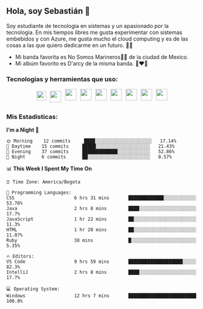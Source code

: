 ## Hola, soy Sebastián 👋

Soy estudiante de tecnologia en sistemas y un apasionado por la tecnologia.
En mis tiempos libres me gusta experimentar con sistemas embebidos y con Azure, me gusta mucho el cloud computing y es de las cosas a las que quiero dedicarme en un futuro. 🚀🌠

- Mi banda favorita es No Somos Marineros🚫🚢 de la ciudad de Mexico.
- Mi albúm favorito es D'arcy de la misma banda. 📼❤️💽


### Tecnologías y herramientas que uso: 
<div style="display: flex; flex-direction: row; justify-content: center;">
  <img src="https://cdn.svgporn.com/logos/ruby.svg" width="25px" height="25px" hspace="5" vspace="5"/>
  <img src="https://cdn.svgporn.com/logos/go.svg" width="30px" height="30px" hspace="5" vspace="5"/>
  <img src="https://cdn.svgporn.com/logos/javascript.svg" width="30px" height="30px" hspace="5"/>
  <img src="https://cdn.svgporn.com/logos/arduino.svg" width="30px" height="30px" hspace="5"/>
<!--   <img src="https://cdn.svgporn.com/logos/raspberry-pi.svg" width="30px" height="30px" hspace="5"/>
  <img src="https://cdn.svgporn.com/logos/google-cloud.svg" width="30px" height="30px" hspace="5"/>
  <img src="https://cdn.svgporn.com/logos/azure-icon.svg" width="30px" height="30px" hspace="5"/> -->
  <img src="https://cdn.svgporn.com/logos/docker-icon.svg" width="30px" height="30px" hspace="5"/>
  <img src="https://cdn.svgporn.com/logos/bash-icon.svg" width="30px" height="30px" hspace="5"/>
  <img src="https://cdn.svgporn.com/logos/visual-studio-code.svg" width="30px" height="30px" hspace="5"/>
  <img src="https://cdn.svgporn.com/logos/intellij-idea.svg" width="30px" height="30px" hspace="5"/>
  <img src="https://cdn.svgporn.com/logos/hyper.svg" width="30px" height="30px" hspace="5"/>
</div>


 ### Mis Estadisticas: 

<!--START_SECTION:waka-->
**I'm a Night 🦉** 

```text
🌞 Morning    12 commits     ████░░░░░░░░░░░░░░░░░░░░░   17.14% 
🌆 Daytime    15 commits     █████░░░░░░░░░░░░░░░░░░░░   21.43% 
🌃 Evening    37 commits     █████████████░░░░░░░░░░░░   52.86% 
🌙 Night      6 commits      ██░░░░░░░░░░░░░░░░░░░░░░░   8.57%

```


📊 **This Week I Spent My Time On** 

```text
⌚︎ Time Zone: America/Bogota

💬 Programming Languages: 
CSS                      6 hrs 31 mins       █████████████░░░░░░░░░░░░   53.76% 
Java                     2 hrs 8 mins        ████░░░░░░░░░░░░░░░░░░░░░   17.7% 
JavaScript               1 hr 22 mins        ██░░░░░░░░░░░░░░░░░░░░░░░   11.3% 
HTML                     1 hr 20 mins        ██░░░░░░░░░░░░░░░░░░░░░░░   11.07% 
Ruby                     38 mins             █░░░░░░░░░░░░░░░░░░░░░░░░   5.35%

🔥 Editors: 
VS Code                  9 hrs 59 mins       ████████████████████░░░░░   82.3% 
IntelliJ                 2 hrs 8 mins        ████░░░░░░░░░░░░░░░░░░░░░   17.7%

💻 Operating System: 
Windows                  12 hrs 7 mins       █████████████████████████   100.0%

```


<!--END_SECTION:waka-->
